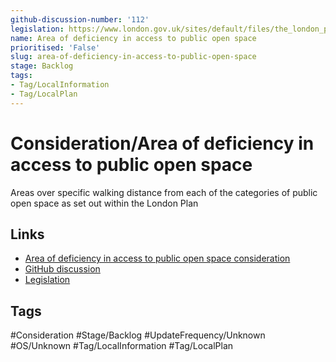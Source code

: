 ```yaml
---
github-discussion-number: '112'
legislation: https://www.london.gov.uk/sites/default/files/the_london_plan_2021.pdf
name: Area of deficiency in access to public open space
prioritised: 'False'
slug: area-of-deficiency-in-access-to-public-open-space
stage: Backlog
tags:
- Tag/LocalInformation
- Tag/LocalPlan
---
```


# Consideration/Area of deficiency in access to public open space

Areas over specific walking distance from each of the categories of public open space as set out within the London Plan

## Links

* [Area of deficiency in access to public open space consideration](https://design.planning.data.gov.uk/planning-consideration/area-of-deficiency-in-access-to-public-open-space)
* [GitHub discussion](https://github.com/digital-land/data-standards-backlog/discussions/112)
* [Legislation](https://www.london.gov.uk/sites/default/files/the_london_plan_2021.pdf)

## Tags

#Consideration #Stage/Backlog #UpdateFrequency/Unknown #OS/Unknown #Tag/LocalInformation #Tag/LocalPlan
